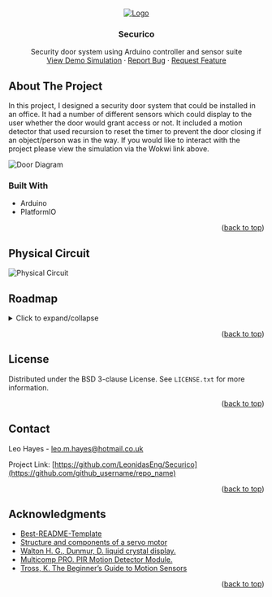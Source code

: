 <a name="readme-top"></a>


<br />
<div align="center">
  <a href="https://github.com/LeonidasEng/Securico">
    <img src="https://github.com/LeonidasEng/Securico/tree/main/images/Securico-Logo.png" alt="Logo">
  </a>

<h3 align="center">Securico</h3>

  <p align="center">
    Security door system using Arduino controller and sensor suite
  <br />
    <a href="https://wokwi.com/projects/378511339193348097/">View Demo Simulation</a>
    ·
    <a href="https://github.com/LeonidasEng/issues">Report Bug</a>
    ·
    <a href="https://github.com/LeonidasEng/issues">Request Feature</a>
  </p>
</div>

<!-- ABOUT THE PROJECT -->
## About The Project
In this project, I designed a security door system that could be installed in an office. It had a number of different sensors which could display to the user whether the door would grant access or not. It included a motion detector that used recursion to reset the timer to prevent the door closing if an object/person was in the way. If you would like to interact with the project please view the simulation via the Wokwi link above.

 <img src="https://github.com/LeonidasEng/Securico/tree/main/images/Securico-Door-Diagram.png" alt="Door Diagram">

### Built With
* Arduino
* PlatformIO


<p align="right">(<a href="#readme-top">back to top</a>)</p>

<!-- PHYSICAL CIRCUIT -->
## Physical Circuit
 <img src="https://github.com/LeonidasEng/Securico/tree/main/images/Securico-Physical-Circuit.png" alt="Physical Circuit">

<!-- ROADMAP -->
## Roadmap
<details>
<summary>Click to expand/collapse</summary>

- [x] Created circuit with button to turn on LED.
- [x] Created circuit with button and servo, servo moves based on button press.
- [x] Added buzzer, for doorbell.
- [x] Added LEDs for door open and close.
- [x] Added LCD and potentiometer to the circuit to display messages and dim brightness of LCD.
- [x] Created interface using the keypad.
- [x] Added different functions to keypad buttons.
- [x] Buzzer now plays tones based on keypad presses.
- [x] Added door timer to circuit with buzzer tone to alert that door is closing
- [x] Motion sensor added to detect motion preventing door from closing and resetting timer, this was achieved with recursion.
- [x] New tune added to doorbell button.

</details>

<p align="right">(<a href="#readme-top">back to top</a>)</p>


<!-- LICENSE -->
## License

Distributed under the BSD 3-clause License. See `LICENSE.txt` for more information.

<p align="right">(<a href="#readme-top">back to top</a>)</p>



<!-- CONTACT -->
## Contact

Leo Hayes - leo.m.hayes@hotmail.co.uk

Project Link: [https://github.com/LeonidasEng/Securico](https://github.com/github_username/repo_name)

<p align="right">(<a href="#readme-top">back to top</a>)</p>



<!-- ACKNOWLEDGMENTS -->
## Acknowledgments

* [Best-README-Template](https://github.com/othneildrew/Best-README-Template)
* [Structure and components of a servo motor](https://www.baumueller.com/en/insights/basics/)
* [Walton H. G., Dunmur, D. liquid crystal display.](https://www.britannica.com/technology/liquid-crystal-display)
* [Multicomp PRO. PIR Motion Detector Module.](https://www.farnell.com/datasheets/3932842.pdf)
* [Tross, K. The Beginner’s Guide to Motion Sensors](https://www.safewise.com/resources/motion-sensor-guide/)


<p align="right">(<a href="#readme-top">back to top</a>)</p>



<!-- MARKDOWN LINKS & IMAGES 

-->
